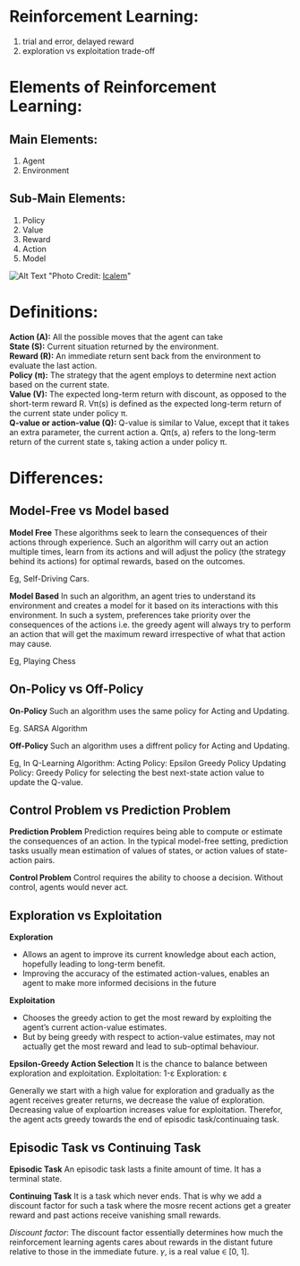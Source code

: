 # Reinforcement Learning:
1. trial and error, delayed reward
2. exploration vs exploitation trade-off
# Elements of Reinforcement Learning:
## Main Elements:
1. Agent 
2. Environment
## Sub-Main Elements:
1. Policy
2. Value
3. Reward
4. Action
5. Model

![Alt Text](https://lcalem.github.io/imgs/sutton/rl_basics.png)
"Photo Credit: [Icalem](https://lcalem.github.io/)"


# Definitions:
**Action (A):** All the possible moves that the agent can take\
**State (S):** Current situation returned by the environment.\
**Reward (R):** An immediate return sent back from the environment to evaluate the last action.\
**Policy (π):** The strategy that the agent employs to determine next action based on the current state.\
**Value (V):** The expected long-term return with discount, as opposed to the short-term reward R. Vπ(s) is defined as the expected long-term return of the current state under policy π.\
**Q-value or action-value (Q):** Q-value is similar to Value, except that it takes an extra parameter, the current action a. Qπ(s, a) refers to the long-term return of the current state s, taking action a under policy π.

# Differences:
## Model-Free vs Model based
**Model Free**
These algorithms seek to learn the consequences of their actions through experience. Such an algorithm will carry out an action multiple times, learn from its actions and will adjust the policy (the strategy behind its actions) for optimal rewards, based on the outcomes.

Eg, Self-Driving Cars.


**Model Based**
In such an algorithm, an agent tries to understand its environment and creates a model for it based on its interactions with this environment. In such a system, preferences take priority over the consequences of the actions i.e. the greedy agent will always try to perform an action that will get the maximum reward irrespective of what that action may cause.

Eg, Playing Chess


## On-Policy vs Off-Policy
**On-Policy**
Such an algorithm uses the same policy for Acting and Updating.

Eg. SARSA Algorithm


**Off-Policy**
Such an algorithm uses a diffrent policy for Acting and Updating.

Eg, In Q-Learning Algorithm:
Acting Policy: Epsilon Greedy Policy
Updating Policy: Greedy Policy for selecting the best next-state action value to update the Q-value.

## Control Problem vs Prediction Problem
**Prediction Problem** 
Prediction requires being able to compute or estimate the consequences of an action. In the typical model-free setting, prediction tasks usually mean estimation of values of states, or action values of state-action pairs.

**Control Problem**
Control requires the ability to choose a decision. Without control, agents would never act.

## Exploration vs Exploitation
**Exploration**
- Allows an agent to improve its current knowledge about each action, hopefully leading to long-term benefit.
- Improving the accuracy of the estimated action-values, enables an agent to make more informed decisions in the future

**Exploitation**
- Chooses the greedy action to get the most reward by exploiting the agent’s current action-value estimates.
- But by being greedy with respect to action-value estimates, may not actually get the most reward and lead to sub-optimal behaviour.

**Epsilon-Greedy Action Selection**
It is the chance to balance between exploration and exploitation. 
Exploitation: 1-ε
Exploration: ε

Generally we start with a high value for exploration and gradually as the agent receives greater returns, we decrease the value of exploration. Decreasing value of exploartion increases value for exploitation. Therefor, the agent acts greedy towards the end of episodic task/continuaing task.


## Episodic Task vs Continuing Task 
**Episodic Task**
An episodic task lasts a finite amount of time. It has a terminal state.

**Continuing Task**
It is a task which never ends. That is why we add a discount factor for such a task where the mosre recent actions get a greater reward and past actions receive vanishing small rewards. 

*Discount factor*: The discount factor essentially determines how much the reinforcement learning agents cares about rewards in the distant future relative to those in the immediate future.  𝛾, is a real value ∈ [0, 1]. 




